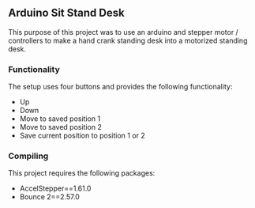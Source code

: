 ## Arduino Sit Stand Desk
This purpose of this project was to use an arduino and stepper motor / controllers to make a hand crank standing desk into a motorized standing desk.

### Functionality
The setup uses four buttons and provides the following functionality:
* Up
* Down 
* Move to saved position 1
* Move to saved position 2
* Save current position to position 1 or 2

### Compiling
This project requires the  following packages:
* AccelStepper==1.61.0
* Bounce 2==2.57.0